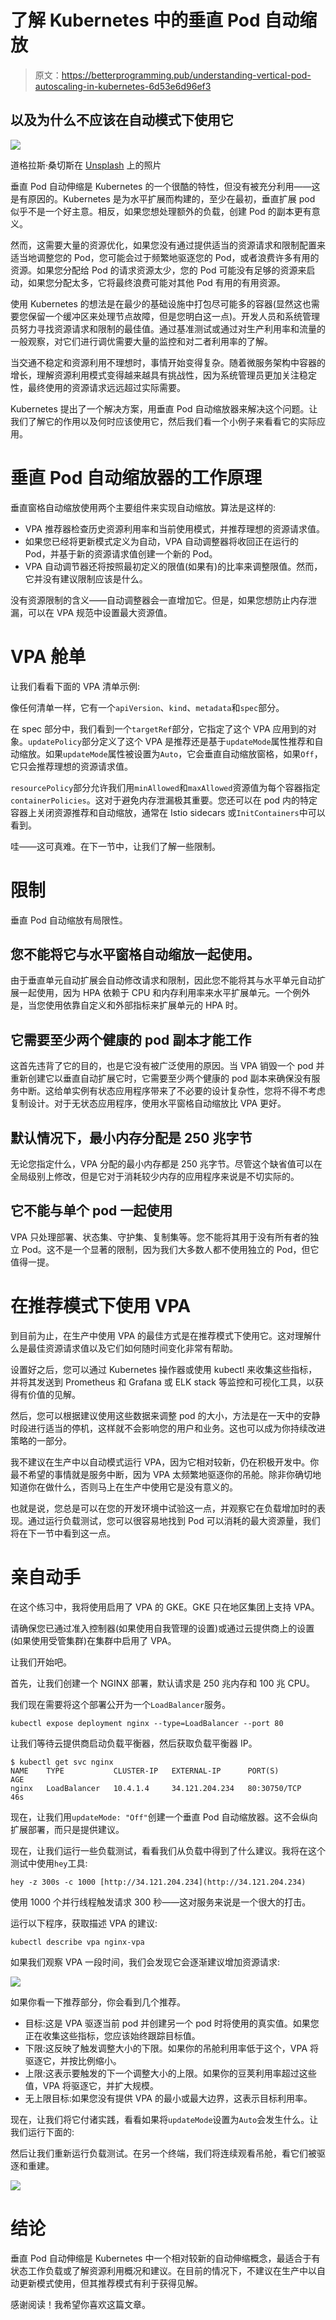 # 了解 Kubernetes 中的垂直 Pod 自动缩放

> 原文：<https://betterprogramming.pub/understanding-vertical-pod-autoscaling-in-kubernetes-6d53e6d96ef3>

## 以及为什么不应该在自动模式下使用它

![](img/7940099d024e9cd7c0be87a8f09b6d16.png)

道格拉斯·桑切斯在 [Unsplash](https://unsplash.com/s/photos/future?utm_source=unsplash&utm_medium=referral&utm_content=creditCopyText) 上的照片

垂直 Pod 自动伸缩是 Kubernetes 的一个很酷的特性，但没有被充分利用——这是有原因的。Kubernetes 是为水平扩展而构建的，至少在最初，垂直扩展 pod 似乎不是一个好主意。相反，如果您想处理额外的负载，创建 Pod 的副本更有意义。

然而，这需要大量的资源优化，如果您没有通过提供适当的资源请求和限制配置来适当地调整您的 Pod，您可能会过于频繁地驱逐您的 Pod，或者浪费许多有用的资源。如果您分配给 Pod 的请求资源太少，您的 Pod 可能没有足够的资源来启动，如果您分配太多，它将最终浪费可能对其他 Pod 有用的有用资源。

使用 Kubernetes 的想法是在最少的基础设施中打包尽可能多的容器(显然这也需要您保留一个缓冲区来处理节点故障，但是您明白这一点)。开发人员和系统管理员努力寻找资源请求和限制的最佳值。通过基准测试或通过对生产利用率和流量的一般观察，对它们进行调优需要大量的监控和对二者利用率的了解。

当交通不稳定和资源利用不理想时，事情开始变得复杂。随着微服务架构中容器的增长，理解资源利用模式变得越来越具有挑战性，因为系统管理员更加关注稳定性，最终使用的资源请求远远超过实际需要。

Kubernetes 提出了一个解决方案，用垂直 Pod 自动缩放器来解决这个问题。让我们了解它的作用以及何时应该使用它，然后我们看一个小例子来看看它的实际应用。

# 垂直 Pod 自动缩放器的工作原理

垂直窗格自动缩放使用两个主要组件来实现自动缩放。算法是这样的:

*   VPA 推荐器检查历史资源利用率和当前使用模式，并推荐理想的资源请求值。
*   如果您已经将更新模式定义为自动，VPA 自动调整器将收回正在运行的 Pod，并基于新的资源请求值创建一个新的 Pod。
*   VPA 自动调节器还将按照最初定义的限值(如果有)的比率来调整限值。然而，它并没有建议限制应该是什么。

没有资源限制的含义——自动调整器会一直增加它。但是，如果您想防止内存泄漏，可以在 VPA 规范中设置最大资源值。

# VPA 舱单

让我们看看下面的 VPA 清单示例:

像任何清单一样，它有一个`apiVersion`、`kind`、`metadata`和`spec`部分。

在 spec 部分中，我们看到一个`targetRef`部分，它指定了这个 VPA 应用到的对象。`updatePolicy`部分定义了这个 VPA 是推荐还是基于`updateMode`属性推荐和自动缩放。如果`updateMode`属性被设置为`Auto`，它会垂直自动缩放窗格，如果`Off`，它只会推荐理想的资源请求值。

`resourcePolicy`部分允许我们用`minAllowed`和`maxAllowed`资源值为每个容器指定`containerPolicies`。这对于避免内存泄漏极其重要。您还可以在 pod 内的特定容器上关闭资源推荐和自动缩放，通常在 Istio sidecars 或`InitContainers`中可以看到。

哇——这可真难。在下一节中，让我们了解一些限制。

# 限制

垂直 Pod 自动缩放有局限性。

## 您不能将它与水平窗格自动缩放一起使用。

由于垂直单元自动扩展会自动修改请求和限制，因此您不能将其与水平单元自动扩展一起使用，因为 HPA 依赖于 CPU 和内存利用率来水平扩展单元。一个例外是，当您使用依靠自定义和外部指标来扩展单元的 HPA 时。

## 它需要至少两个健康的 pod 副本才能工作

这首先违背了它的目的，也是它没有被广泛使用的原因。当 VPA 销毁一个 pod 并重新创建它以垂直自动扩展它时，它需要至少两个健康的 pod 副本来确保没有服务中断。这给单实例有状态应用程序带来了不必要的设计复杂性，您将不得不考虑复制设计。对于无状态应用程序，使用水平窗格自动缩放比 VPA 更好。

## 默认情况下，最小内存分配是 250 兆字节

无论您指定什么，VPA 分配的最小内存都是 250 兆字节。尽管这个缺省值可以在全局级别上修改，但是它对于消耗较少内存的应用程序来说是不切实际的。

## 它不能与单个 pod 一起使用

VPA 只处理部署、状态集、守护集、复制集等。您不能将其用于没有所有者的独立 Pod。这不是一个显著的限制，因为我们大多数人都不使用独立的 Pod，但它值得一提。

# 在推荐模式下使用 VPA

到目前为止，在生产中使用 VPA 的最佳方式是在推荐模式下使用它。这对理解什么是最佳资源请求值以及它们如何随时间变化非常有帮助。

设置好之后，您可以通过 Kubernetes 操作器或使用 kubectl 来收集这些指标，并将其发送到 Prometheus 和 Grafana 或 ELK stack 等监控和可视化工具，以获得有价值的见解。

然后，您可以根据建议使用这些数据来调整 pod 的大小，方法是在一天中的安静时段进行适当的停机，这样就不会影响您的用户和业务。这也可以成为你持续改进策略的一部分。

我不建议在生产中以自动模式运行 VPA，因为它相对较新，仍在积极开发中。你最不希望的事情就是服务中断，因为 VPA 太频繁地驱逐你的吊舱。除非你确切地知道你在做什么，否则马上在生产中使用它是没有意义的。

也就是说，您总是可以在您的开发环境中试验这一点，并观察它在负载增加时的表现。通过运行负载测试，您可以很容易地找到 Pod 可以消耗的最大资源量，我们将在下一节中看到这一点。

# 亲自动手

在这个练习中，我将使用启用了 VPA 的 GKE。GKE 只在地区集团上支持 VPA。

请确保您已通过准入控制器(如果使用自我管理的设置)或通过云提供商上的设置(如果使用受管集群)在集群中启用了 VPA。

让我们开始吧。

首先，让我们创建一个 NGINX 部署，默认请求是 250 兆内存和 100 兆 CPU。

我们现在需要将这个部署公开为一个`LoadBalancer`服务。

```
kubectl expose deployment nginx --type=LoadBalancer --port 80
```

让我们等待云提供商启动负载平衡器，然后获取负载平衡器 IP。

```
$ kubectl get svc nginx
NAME    TYPE           CLUSTER-IP   EXTERNAL-IP      PORT(S)        AGE
nginx   LoadBalancer   10.4.1.4     34.121.204.234   80:30750/TCP   46s
```

现在，让我们用`updateMode: "Off"`创建一个垂直 Pod 自动缩放器。这不会纵向扩展部署，而只是提供建议。

现在，让我们运行一些负载测试，看看我们从负载中得到了什么建议。我将在这个测试中使用`hey`工具:

```
hey -z 300s -c 1000 [http://34.121.204.234](http://34.121.204.234)
```

使用 1000 个并行线程触发请求 300 秒——这对服务来说是一个很大的打击。

运行以下程序，获取描述 VPA 的建议:

```
kubectl describe vpa nginx-vpa
```

如果我们观察 VPA 一段时间，我们会发现它会逐渐建议增加资源请求:

![](img/d7bdc93eb59228efbf8e608be0958266.png)

如果你看一下推荐部分，你会看到几个推荐。

*   目标:这是 VPA 驱逐当前 pod 并创建另一个 pod 时将使用的真实值。如果您正在收集这些指标，您应该始终跟踪目标值。
*   下限:这反映了触发调整大小的下限。如果你的吊舱利用率低于这个，VPA 将驱逐它，并按比例缩小。
*   上限:这表示要触发的下一个调整大小的上限。如果你的豆荚利用率超过这些值，VPA 将驱逐它，并扩大规模。
*   无上限目标:如果您没有提供 VPA 的最小或最大边界，这表示目标利用率。

现在，让我们将它付诸实践，看看如果将`updateMode`设置为`Auto`会发生什么。让我们运行下面的:

然后让我们重新运行负载测试。在另一个终端，我们将连续观看吊舱，看它们被驱逐和重建。

![](img/b9b870883b5d518cf9297f5c9e28919a.png)

# 结论

垂直 Pod 自动伸缩是 Kubernetes 中一个相对较新的自动伸缩概念，最适合于有状态工作负载或了解资源利用概况和建议。在目前的情况下，不建议在生产中以自动更新模式使用，但其推荐模式有利于获得见解。

感谢阅读！我希望你喜欢这篇文章。